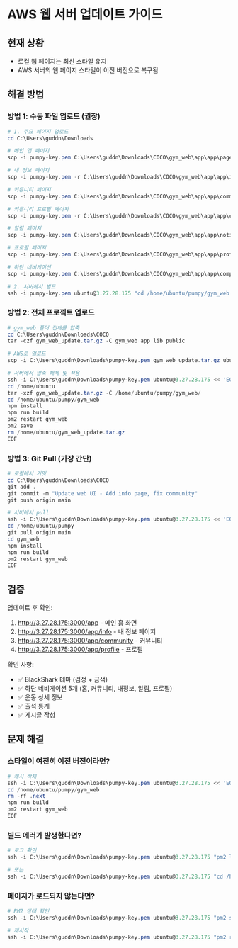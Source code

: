 # AWS 웹 서버 업데이트 가이드

## 현재 상황
- 로컬 웹 페이지는 최신 스타일 유지
- AWS 서버의 웹 페이지 스타일이 이전 버전으로 복구됨

## 해결 방법

### 방법 1: 수동 파일 업로드 (권장)

```powershell
# 1. 주요 페이지 업로드
cd C:\Users\guddn\Downloads

# 메인 앱 페이지
scp -i pumpy-key.pem C:\Users\guddn\Downloads\COCO\gym_web\app\app\page.tsx ubuntu@3.27.28.175:/home/ubuntu/pumpy/gym_web/app/app/

# 내 정보 페이지
scp -i pumpy-key.pem -r C:\Users\guddn\Downloads\COCO\gym_web\app\app\info ubuntu@3.27.28.175:/home/ubuntu/pumpy/gym_web/app/app/

# 커뮤니티 페이지
scp -i pumpy-key.pem C:\Users\guddn\Downloads\COCO\gym_web\app\app\community\page.tsx ubuntu@3.27.28.175:/home/ubuntu/pumpy/gym_web/app/app/community/

# 커뮤니티 프로필 페이지
scp -i pumpy-key.pem -r C:\Users\guddn\Downloads\COCO\gym_web\app\app\community\profile ubuntu@3.27.28.175:/home/ubuntu/pumpy/gym_web/app/app/community/

# 알림 페이지
scp -i pumpy-key.pem C:\Users\guddn\Downloads\COCO\gym_web\app\app\notifications\page.tsx ubuntu@3.27.28.175:/home/ubuntu/pumpy/gym_web/app/app/notifications/

# 프로필 페이지
scp -i pumpy-key.pem C:\Users\guddn\Downloads\COCO\gym_web\app\app\profile\page.tsx ubuntu@3.27.28.175:/home/ubuntu/pumpy/gym_web/app/app/profile/

# 하단 네비게이션
scp -i pumpy-key.pem C:\Users\guddn\Downloads\COCO\gym_web\app\app\components\BottomNav.tsx ubuntu@3.27.28.175:/home/ubuntu/pumpy/gym_web/app/app/components/

# 2. 서버에서 빌드
ssh -i pumpy-key.pem ubuntu@3.27.28.175 "cd /home/ubuntu/pumpy/gym_web && npm run build && pm2 restart gym_web"
```

### 방법 2: 전체 프로젝트 업로드

```powershell
# gym_web 폴더 전체를 압축
cd C:\Users\guddn\Downloads\COCO
tar -czf gym_web_update.tar.gz -C gym_web app lib public

# AWS로 업로드
scp -i C:\Users\guddn\Downloads\pumpy-key.pem gym_web_update.tar.gz ubuntu@3.27.28.175:/home/ubuntu/

# 서버에서 압축 해제 및 적용
ssh -i C:\Users\guddn\Downloads\pumpy-key.pem ubuntu@3.27.28.175 << 'EOF'
cd /home/ubuntu
tar -xzf gym_web_update.tar.gz -C /home/ubuntu/pumpy/gym_web/
cd /home/ubuntu/pumpy/gym_web
npm install
npm run build
pm2 restart gym_web
pm2 save
rm /home/ubuntu/gym_web_update.tar.gz
EOF
```

### 방법 3: Git Pull (가장 간단)

```powershell
# 로컬에서 커밋
cd C:\Users\guddn\Downloads\COCO
git add .
git commit -m "Update web UI - Add info page, fix community"
git push origin main

# 서버에서 pull
ssh -i C:\Users\guddn\Downloads\pumpy-key.pem ubuntu@3.27.28.175 << 'EOF'
cd /home/ubuntu/pumpy
git pull origin main
cd gym_web
npm install
npm run build
pm2 restart gym_web
EOF
```

## 검증

업데이트 후 확인:
1. http://3.27.28.175:3000/app - 메인 홈 화면
2. http://3.27.28.175:3000/app/info - 내 정보 페이지
3. http://3.27.28.175:3000/app/community - 커뮤니티
4. http://3.27.28.175:3000/app/profile - 프로필

확인 사항:
- ✅ BlackShark 테마 (검정 + 금색)
- ✅ 하단 네비게이션 5개 (홈, 커뮤니티, 내정보, 알림, 프로필)
- ✅ 운동 상세 정보
- ✅ 출석 통계
- ✅ 게시글 작성

## 문제 해결

### 스타일이 여전히 이전 버전이라면?

```powershell
# 캐시 삭제
ssh -i C:\Users\guddn\Downloads\pumpy-key.pem ubuntu@3.27.28.175 << 'EOF'
cd /home/ubuntu/pumpy/gym_web
rm -rf .next
npm run build
pm2 restart gym_web
EOF
```

### 빌드 에러가 발생한다면?

```powershell
# 로그 확인
ssh -i C:\Users\guddn\Downloads\pumpy-key.pem ubuntu@3.27.28.175 "pm2 logs gym_web --lines 50"

# 또는
ssh -i C:\Users\guddn\Downloads\pumpy-key.pem ubuntu@3.27.28.175 "cd /home/ubuntu/pumpy/gym_web && npm run build"
```

### 페이지가 로드되지 않는다면?

```powershell
# PM2 상태 확인
ssh -i C:\Users\guddn\Downloads\pumpy-key.pem ubuntu@3.27.28.175 "pm2 status"

# 재시작
ssh -i C:\Users\guddn\Downloads\pumpy-key.pem ubuntu@3.27.28.175 "pm2 restart all"
```










